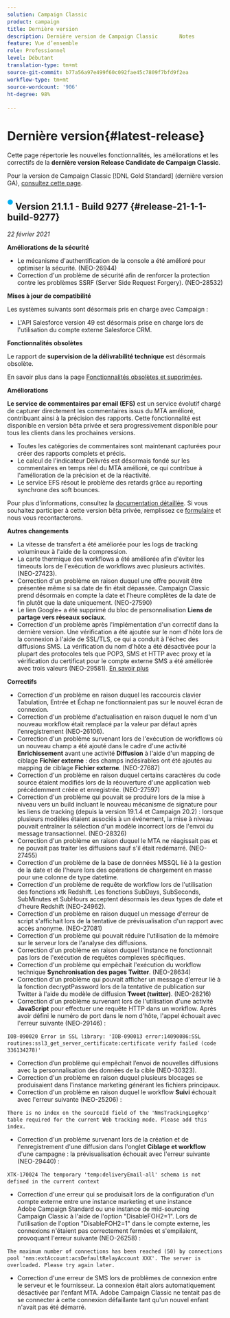 ```yaml
---
solution: Campaign Classic
product: campaign
title: Dernière version
description: Dernière version de Campaign Classic       Notes
feature: Vue d’ensemble
role: Professionnel
level: Débutant
translation-type: tm+mt
source-git-commit: b77a56a97e499f60c092fae45c7809f7bfd9f2ea
workflow-type: tm+mt
source-wordcount: '906'
ht-degree: 98%

---
```



# Dernière version{#latest-release}

Cette page répertorie les nouvelles fonctionnalités, les améliorations et les correctifs de la **dernière version Release Candidate de Campaign Classic**.

Pour la version de Campaign Classic [!DNL Gold Standard] (dernière version GA), [consultez cette page](../../rn/using/gold-standard.md).

## ![](assets/do-not-localize/blue_2.png) Version 21.1.1 - Build 9277 {#release-21-1-1-build-9277}

_22 février 2021_

**Améliorations de la sécurité**

* Le mécanisme d&#39;authentification de la console a été amélioré pour optimiser la sécurité. (NEO-26944)
* Correction d&#39;un problème de sécurité afin de renforcer la protection contre les problèmes SSRF (Server Side Request Forgery). (NEO-28532)

**Mises à jour de compatibilité**

Les systèmes suivants sont désormais pris en charge avec Campaign :

* L&#39;API Salesforce version 49 est désormais prise en charge lors de l&#39;utilisation du compte externe Salesforce CRM.

**Fonctionnalités obsolètes**

Le rapport de **supervision de la délivrabilité technique** est désormais obsolète.

En savoir plus dans la page [Fonctionnalités obsolètes et supprimées](../../rn/using/deprecated-features.md).

**Améliorations**

**Le service de commentaires par email (EFS)** est un service évolutif chargé de capturer directement les commentaires issus du MTA amélioré, contribuant ainsi à la précision des rapports. Cette fonctionnalité est disponible en version bêta privée et sera progressivement disponible pour tous les clients dans les prochaines versions.

* Toutes les catégories de commentaires sont maintenant capturées pour créer des rapports complets et précis.
* Le calcul de l&#39;indicateur Délivrés est désormais fondé sur les commentaires en temps réel du MTA amélioré, ce qui contribue à l&#39;amélioration de la précision et de la réactivité.
* Le service EFS résout le problème des retards grâce au reporting synchrone des soft bounces.

Pour plus d&#39;informations, consultez la [documentation détaillée](../../delivery/using/sending-with-enhanced-mta.md#efs).
Si vous souhaitez participer à cette version bêta privée, remplissez ce [formulaire](https://forms.office.com/Pages/ResponsePage.aspx?id=Wht7-jR7h0OUrtLBeN7O4Rol2vQGupxItW9_BerXV6VUQTJPN1Q5WUI4OFNTWkYzQjg3WllUSDAxWi4u) et nous vous recontacterons.

**Autres changements**

* La vitesse de transfert a été améliorée pour les logs de tracking volumineux à l&#39;aide de la compression.
* La carte thermique des workflows a été améliorée afin d&#39;éviter les timeouts lors de l&#39;exécution de workflows avec plusieurs activités. (NEO-27423).
* Correction d&#39;un problème en raison duquel une offre pouvait être présentée même si sa date de fin était dépassée. Campaign Classic prend désormais en compte la date et l&#39;heure complètes de la date de fin plutôt que la date uniquement. (NEO-27590)
* Le lien Google+ a été supprimé du bloc de personnalisation **Liens de partage vers réseaux sociaux**.
* Correction d&#39;un problème après l&#39;implémentation d&#39;un correctif dans la dernière version. Une vérification a été ajoutée sur le nom d&#39;hôte lors de la connexion à l&#39;aide de SSL/TLS, ce qui a conduit à l&#39;échec des diffusions SMS. La vérification du nom d&#39;hôte a été désactivée pour la plupart des protocoles tels que POP3, SMS et HTTP avec proxy et la vérification du certificat pour le compte externe SMS a été améliorée avec trois valeurs (NEO-29581). [En savoir plus](../../delivery/using/sms-protocol.md#skip-tls)

**Correctifs**

* Correction d&#39;un problème en raison duquel les raccourcis clavier Tabulation, Entrée et Échap ne fonctionnaient pas sur le nouvel écran de connexion.
* Correction d&#39;un problème d&#39;actualisation en raison duquel le nom d&#39;un nouveau workflow était remplacé par la valeur par défaut après l&#39;enregistrement (NEO-26106).
* Correction d&#39;un problème survenant lors de l&#39;exécution de workflows où un nouveau champ a été ajouté dans le cadre d&#39;une activité **Enrichissement** avant une activité **Diffusion** à l&#39;aide d&#39;un mapping de ciblage **Fichier externe** : des champs indésirables ont été ajoutés au mapping de ciblage **Fichier externe**. (NEO-27687)
* Correction d&#39;un problème en raison duquel certains caractères du code source étaient modifiés lors de la réouverture d&#39;une application web précédemment créée et enregistrée. (NEO-27597)
* Correction d&#39;un problème qui pouvait se produire lors de la mise à niveau vers un build incluant le nouveau mécanisme de signature pour les liens de tracking (depuis la version 19.1.4 et Campaign 20.2) : lorsque plusieurs modèles étaient associés à un événement, la mise à niveau pouvait entraîner la sélection d&#39;un modèle incorrect lors de l&#39;envoi du message transactionnel. (NEO-28326)
* Correction d&#39;un problème en raison duquel le MTA ne réagissait pas et ne pouvait pas traiter les diffusions sauf s&#39;il était redémarré. (NEO-27455)
* Correction d&#39;un problème de la base de données MSSQL lié à la gestion de la date et de l&#39;heure lors des opérations de chargement en masse pour une colonne de type datetime.
* Correction d&#39;un problème de requête de workflow lors de l&#39;utilisation des fonctions xtk Redshift. Les fonctions SubDays, SubSeconds, SubMinutes et SubHours acceptent désormais les deux types de date et d&#39;heure Redshift (NEO-24962).
* Correction d&#39;un problème en raison duquel un message d&#39;erreur de script s&#39;affichait lors de la tentative de prévisualisation d&#39;un rapport avec accès anonyme. (NEO-27081)
* Correction d&#39;un problème qui pouvait réduire l&#39;utilisation de la mémoire sur le serveur lors de l&#39;analyse des diffusions.
* Correction d&#39;un problème en raison duquel l&#39;instance ne fonctionnait pas lors de l&#39;exécution de requêtes complexes spécifiques.
* Correction d&#39;un problème qui empêchait l&#39;exécution du workflow technique **Synchronisation des pages Twitter**. (NEO-28634)
* Correction d&#39;un problème qui pouvait afficher un message d&#39;erreur lié à la fonction decryptPassword lors de la tentative de publication sur Twitter à l&#39;aide du modèle de diffusion **Tweet (twitter)**. (NEO-28216)
* Correction d&#39;un problème survenant lors de l&#39;utilisation d&#39;une activité **JavaScript** pour effectuer une requête HTTP dans un workflow. Après avoir défini le numéro de port dans le nom d&#39;hôte, l&#39;appel échouait avec l&#39;erreur suivante (NEO-29146) :

```
IOB-090020 Error in SSL library: 'IOB-090013 error:14090086:SSL routines:ssl3_get_server_certificate:certificate verify failed (code 336134278)'
```

* Correction d’un problème qui empêchait l’envoi de nouvelles diffusions avec la personnalisation des données de la cible (NEO-30323).
* Correction d&#39;un problème en raison duquel plusieurs blocages se produisaient dans l&#39;instance marketing générant les fichiers principaux.
* Correction d&#39;un problème en raison duquel le workflow **Suivi** échouait avec l&#39;erreur suivante (NEO-25206) :

```
There is no index on the sourceId field of the 'NmsTrackingLogRcp' table required for the current Web tracking mode. Please add this index.
```

* Correction d&#39;un problème survenant lors de la création et de l&#39;enregistrement d&#39;une diffusion dans l&#39;onglet **Ciblage et workflow** d&#39;une campagne : la prévisualisation échouait avec l&#39;erreur suivante (NEO-29440) :

```
XTK-170024 The temporary 'temp:deliveryEmail-all' schema is not defined in the current context
```

* Correction d&#39;une erreur qui se produisait lors de la configuration d&#39;un compte externe entre une instance marketing et une instance Adobe Campaign Standard ou une instance de mid-sourcing Campaign Classic à l&#39;aide de l&#39;option &quot;DisableFOH2=1&quot;. Lors de l&#39;utilisation de l&#39;option &quot;DisableFOH2=1&quot; dans le compte externe, les connexions n&#39;étaient pas correctement fermées et s&#39;empilaient, provoquant l&#39;erreur suivante (NEO-26258) :

```
The maximum number of connections has been reached (50) by connections pool 'nms:extAccount:acsDefaultRelayAccount XXX'. The server is overloaded. Please try again later.
```

* Correction d&#39;une erreur de SMS lors de problèmes de connexion entre le serveur et le fournisseur. La connexion était alors automatiquement désactivée par l&#39;enfant MTA. Adobe Campaign Classic ne tentait pas de se connecter à cette connexion défaillante tant qu&#39;un nouvel enfant n&#39;avait pas été démarré.
